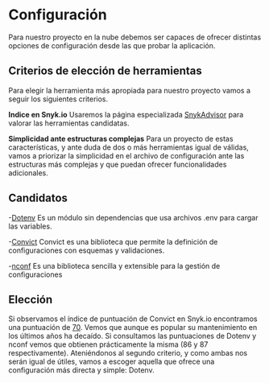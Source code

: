 # Configuración

Para nuestro proyecto en la nube debemos ser capaces de ofrecer distintas opciones de configuración desde las que probar la aplicación. 

## Criterios de elección de herramientas

Para elegir la herramienta más apropiada para nuestro proyecto vamos a seguir los siguientes criterios.

**Indice en Snyk.io**
Usaremos la página especializada [SnykAdvisor](https://snyk.io/advisor/) para valorar las herramientas candidatas.  

**Simplicidad ante estructuras complejas**
Para un proyecto de estas características, y ante duda de dos o más herramientas igual de válidas, vamos a priorizar la simplicidad en el archivo de configuración ante las estructuras más complejas y que puedan ofrecer funcionalidades adicionales.  


## Candidatos

-[Dotenv](https://github.com/motdotla/dotenv) Es un módulo sin dependencias que usa archivos .env para cargar las variables.

-[Convict](https://github.com/mozilla/node-convict) Convict es una biblioteca que permite la definición de configuraciones con esquemas y validaciones.

-[nconf](https://github.com/indexzero/nconf) Es una biblioteca sencilla y extensible para la gestión de configuraciones


## Elección

Si observamos el índice de puntuación de Convict en Snyk.io encontramos una puntuación de [70](https://snyk.io/advisor/npm-package/convict). Vemos que aunque es popular su mantenimiento en los últimos años ha decaído. Si consultamos las puntuaciones de Dotenv y nconf vemos que obtienen prácticamente la misma (86 y 87 respectivamente). Ateniéndonos al segundo criterio, y como ambas nos serán igual de útiles, vamos a escoger aquella que ofrece una configuración más directa y simple: Dotenv.


